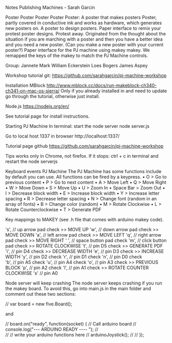 Notes Publishing Machines - Sarah Garcin

Poster Poster Poster Poster Poster: A poster that makes posters
Poster, partly covered in conductive ink and works as hardware, which generates new posters on. A poster to design posters. Paper interface to remix your protest poster designs. Protest away.
Originated from the thought about the situation if you are marching with a poster and then you have a better idea and you need a new poster. (Can you make a new poster with your current poster?)
	Paper interface for the PJ machine using makey makey. We remapped the keys of the makey to match the PJ Machine controls. 

Group: 
Jannete Mark
William Eckerstein
Loes Bogers
James Aspey

Workshop tutorial git: 
https://github.com/sarahgarcin/pj-machine-workshop

Installation
MBlock
http://www.mblock.cc/docs/run-makeblock-ch340-ch341-on-mac-os-sierra/ 
Only if you already installed in and need to update go through the tutorial, otherwise just install.

Node.js
https://nodejs.org/en/ 

See tutorial page for install instructions. 

Starting PJ Machine
In terminal: start the node server
node server.js

Go to local host 1337 in browser
http://localhost:1337/

Tutorial page github
https://github.com/sarahgarcin/pj-machine-workshop

Tips
works only in Chrome, not firefox. If it stops: ctrl + c in terminal and restart the node serverjs

Keyboard events PJ Machine
The PJ Machine has some functions include by default you can use. All functions can be fired by a keypress.
	•	O > Go to previous content
	•	P > Go to next content
	•	A > Move Left
	•	Q > Move Right
	•	W > Move Down
	•	S > Move Up
	•	U > Zoom In
	•	Space Bar > Zoom Out
	•	I > Decrease block width
	•	E > Increase block width
	•	Y > Increase letter spacing
	•	R > Decrease letter spacing
	•	N > Change font (random in an array of fonts)
	•	B > Change color (random)
	•	M > Rotate Clockwise
	•	L > Rotate Counterclockwise
	•	T > Generate PDF


Key mappings to MAKEY (see .h file that comes with arduino makey code).

  's',      // up arrow pad check  >> MOVE UP
  'w',    // down arrow pad check  >> MOVE DOWN
  'a',    // left arrow pad check  >> MOVE LEFT
  'q',   // right arrow pad check  >> MOVE RIGHT
  ' ',               // space button pad check
  'm',        // click button pad check  >> ROTATE CLOCKWISE 
  't',                // pin D5 check  >> GENERATE PDF
  'i',                // pin D4 check  >> DECREASE WIDTH
  'e',                // pin D3 check  >> INCREASE WIDTH
  'y',                // pin D2 check
  'r',                // pin D1 check
  'n',                // pin D0 check  
  'b',         // pin A5 check
  'u',        // pin A4 check
  'o',        // pin A3 check >> PREVIOUS BLOCK
  'p',        // pin A2 check
  'l',        // pin A1 check >> ROTATE COUNTER CLOCKWISE
  's'         // pin A0


Node server will keep crashing
The node server keeps crashing if you run the makey board. To avoid this, go into 
main.js in the main folder and comment out these two sections: 

//  var board = new five.Board();

and

//    board.on("ready", function(socket) { // Call arduino board
//      console.log("--- ARDUINO READY ---- ");
//      
//      // write your arduino functions here
//      arduinoJoystick();
//
//    });


